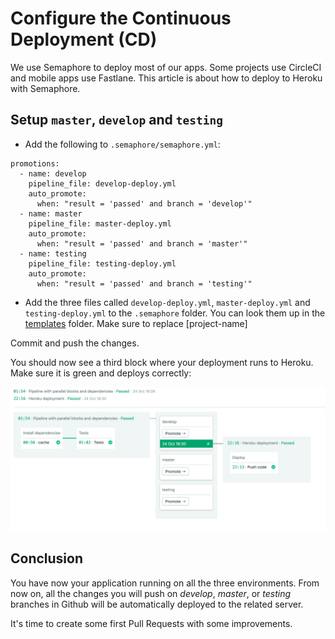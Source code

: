 # Configure the Continuous Deployment (CD)

We use Semaphore to deploy most of our apps. Some projects use CircleCI and
mobile apps use Fastlane. This article is about how to deploy to Heroku with
Semaphore.

## Setup `master`, `develop` and `testing`

* Add the following to `.semaphore/semaphore.yml`:

```
promotions:
  - name: develop
    pipeline_file: develop-deploy.yml
    auto_promote:
      when: "result = 'passed' and branch = 'develop'"
  - name: master
    pipeline_file: master-deploy.yml
    auto_promote:
      when: "result = 'passed' and branch = 'master'"
  - name: testing
    pipeline_file: testing-deploy.yml
    auto_promote:
      when: "result = 'passed' and branch = 'testing'"
```

* Add the three files called `develop-deploy.yml`, `master-deploy.yml` and `testing-deploy.yml` to the
`.semaphore` folder. You can look them up in the [templates](templates/.semaphore) folder.
Make sure to replace [project-name]

Commit and push the changes.

You should now see a third block where your deployment runs to Heroku.
Make sure it is green and deploys correctly:

![semaphoreci_2](../images/semaphore_cd.png)

## Conclusion

You have now your application running on all the three environments.
From now on, all the changes you will push on *develop*, *master*, or *testing*
branches in Github will be automatically deployed to the related server.

It's time to create some first Pull Requests with some improvements.
